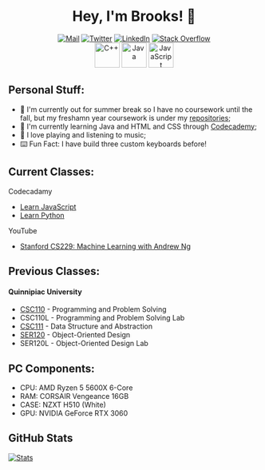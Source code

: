 <div align="center">
    <h1>Hey, I'm Brooks! 👋</h1>
</div>

<div align="center">
    <a href="mailto:brksjcksn03@protonmail.com"><img src="https://img.shields.io/badge/ProtonMail-8B89CC?style=flat&logo=protonmail&logoColor=white" alt="Mail"></a>
    <a href="https://twitter.com/brksjcksn"><img src="https://img.shields.io/badge/Twitter-1DA1F2?style=flat&logo=twitter&logoColor=white" alt="Twitter"></a>
    <a href="https://www.linkedin.com/in/brooks-jackson/"><img src="https://img.shields.io/badge/LinkedIn-0077B5?style=flat&logo=linkedin&logoColor=white" alt="LinkedIn"></a>
    <a href="https://stackoverflow.com/users/19327189/brooks-a-jackson"><img src="https://img.shields.io/badge/Stack%20Overflow-F58025.svg?&style-flat&logo=stackoverflow&logoColor=white" alt="Stack Overflow"></a>
    <br />
    <img alt="C++" width="50px" src="https://raw.githubusercontent.com/rahul-jha98/README_icons/main/language_and_tools/square/c%2B%2B/c%2B%2B.svg" />
    <img alt="Java" width="50px" src="https://raw.githubusercontent.com/rahul-jha98/README_icons/main/language_and_tools/square/java/java.svg" />
    <img alt="JavaScript" width="50px" src="https://raw.githubusercontent.com/rahul-jha98/README_icons/main/language_and_tools/square/javascript/javascript.svg" />
</div>

## Personal Stuff:
* 🔭 I'm currently out for summer break so I have no coursework until the fall, but my freshamn year coursework is under my [repositories](https://github.com/bjaxqq?tab=repositories);
* 🌱 I'm currently learning Java and HTML and CSS through [Codecademy](https://www.codecademy.com/);
* 🎸 I love playing and listening to music;
* ⌨️ Fun Fact: I have build three custom keyboards before!

## Current Classes:

Codecadamy
* [Learn JavaScript](https://www.codecademy.com/learn/introduction-to-javascript)
* [Learn Python](https://www.codecademy.com/learn/learn-python-3)

YouTube
* [Stanford CS229: Machine Learning with Andrew Ng](https://youtube.com/playlist?list=PLoROMvodv4rMiGQp3WXShtMGgzqpfVfbU)

## Previous Classes:

#### Quinnipiac University
* [CSC110](https://github.com/bjaxqq/CSC110) - Programming and Problem Solving
* CSC110L - Programming and Problem Solving Lab
* [CSC111](https://github.com/bjaxqq/CSC111) - Data Structure and Abstraction
* [SER120](https://github.com/bjaxqq/SER120) - Object-Oriented Design
* SER120L - Object-Oriented Design Lab

## PC Components:

* CPU: AMD Ryzen 5 5600X 6-Core
* RAM: CORSAIR Vengeance 16GB
* CASE: NZXT H510 (White)
* GPU: NVIDIA GeForce RTX 3060

## GitHub Stats

[![Stats](https://github-readme-stats.vercel.app/api?username=bjaxqq&theme=nord&show_icons=true)](https://github.com/anuraghazra/github-readme-stats)
